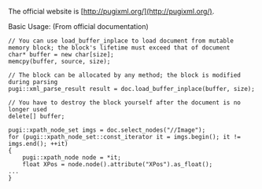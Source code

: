 The official website is [http://pugixml.org/](http://pugixml.org/).

Basic Usage: (From official documentation)

```
// You can use load_buffer_inplace to load document from mutable memory block; the block's lifetime must exceed that of document
char* buffer = new char[size];
memcpy(buffer, source, size);

// The block can be allocated by any method; the block is modified during parsing
pugi::xml_parse_result result = doc.load_buffer_inplace(buffer, size);

// You have to destroy the block yourself after the document is no longer used
delete[] buffer;
```


```
pugi::xpath_node_set imgs = doc.select_nodes("//Image");
for (pugi::xpath_node_set::const_iterator it = imgs.begin(); it != imgs.end(); ++it)
{
    pugi::xpath_node node = *it;
    float XPos = node.node().attribute("XPos").as_float();
...
}
```

